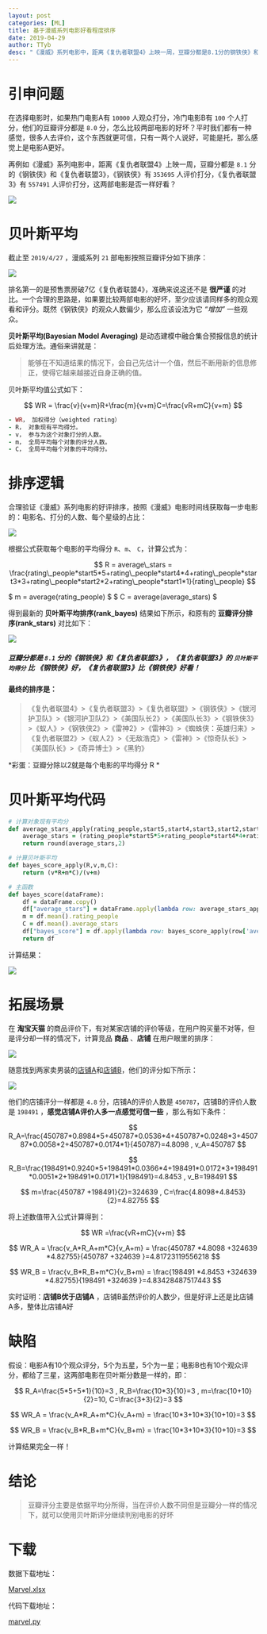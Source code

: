 ```yaml
---
layout: post
categories: [ML]
title: 基于漫威系列电影好看程度排序
date: 2019-04-29
author: TTyb
desc: "《漫威》系列电影中，距离《复仇者联盟4》上映一周，豆瓣分都是8.1分的钢铁侠》和《复仇者联盟3》，《钢铁侠》有353695人评价打分，《复仇者联盟3》有557491人评价打分，这两部电影是否一样好看？"
---
```


# 引申问题

在选择电影时，如果热门电影A有 `10000` 人观众打分，冷门电影B有 `100` 个人打分，他们的豆瓣评分都是 `8.0` 分，怎么比较两部电影的好坏？平时我们都有一种感觉，很多人去评价，这个东西就更可信，只有一两个人说好，可能是托，那么感觉上是电影A更好。

再例如《漫威》系列电影中，距离《复仇者联盟4》上映一周，豆瓣分都是 `8.1` 分的《钢铁侠》和《复仇者联盟3》，《钢铁侠》有 `353695` 人评价打分，《复仇者联盟3》有 `557491` 人评价打分，这两部电影是否一样好看？

<p style="text-align:center"><img src="/static/postimage/machinelearning/marvel/996148-20190428162934974-1935631817.png" class="img-responsive" style="display: block; margin-right: auto; margin-left: auto;"></p>

# 贝叶斯平均

截止至 `2019/4/27` ，漫威系列 `21` 部电影按照豆瓣评分如下排序：

<p style="text-align:center"><img src="/static/postimage/machinelearning/marvel/996148-20190428163633711-444835872.png" class="img-responsive" style="display: block; margin-right: auto; margin-left: auto;"></p>

排名第一的是预售票房破7亿《复仇者联盟4》，准确来说这还不是 **很严谨** 的对比。一个合理的思路是，如果要比较两部电影的好坏，至少应该请同样多的观众观看和评分。既然《钢铁侠》的观众人数偏少，那么应该设法为它 *“增加”* 一些观众。

**贝叶斯平均(Bayesian Model Averaging)** 是动态建模中融合集合预报信息的统计后处理方法。通俗来讲就是：

> 能够在不知道结果的情况下，会自己先估计一个值，然后不断用新的信息修正，使得它越来越接近自身正确的值。

贝叶斯平均值公式如下：

$$
WR = \frac{v}{v+m}R+\frac{m}{v+m}C=\frac{vR+mC}{v+m}
$$

~~~ruby
- WR， 加权得分（weighted rating）
- R， 对象现有平均得分。
- v， 参与为这个对象打分的人数。
- m， 全局平均每个对象的评分人数。
- C， 全局平均每个对象的平均得分。
~~~

# 排序逻辑

合理验证《漫威》系列电影的好评排序，按照《漫威》电影时间线获取每一步电影的：电影名、打分的人数、每个星级的占比：

<p style="text-align:center"><img src="/static/postimage/machinelearning/marvel/996148-20190428172732165-473290483.png" class="img-responsive" style="display: block; margin-right: auto; margin-left: auto;"></p>

根据公式获取每个电影的平均得分 `R`、`m`、 `C`，计算公式为：

$$
R = average\_stars = \frac{rating\_people*start5*5+rating\_people*start4*4+rating\_people*start3*3+rating\_people*start2*2+rating\_people*start1*1}{rating\_people}
$$

$ m = average(rating\_people) $
$ C = average(average\_stars) $


得到最新的 **贝叶斯平均排序(rank_bayes)** 结果如下所示，和原有的 **豆瓣评分排序(rank_stars)** 对比如下：

<p style="text-align:center"><img src="/static/postimage/machinelearning/marvel/996148-20190428174646059-1073038368.png" class="img-responsive" style="display: block; margin-right: auto; margin-left: auto;"></p>

##### 豆瓣分都是 `8.1` 分的《钢铁侠》和《复仇者联盟3》，《复仇者联盟3》的 `贝叶斯平均得分` 比 《钢铁侠》好，《复仇者联盟3》比《钢铁侠》好看！

#### 最终的排序是：

> 《复仇者联盟4》>《复仇者联盟3》>《复仇者联盟》>《钢铁侠》>《银河护卫队》>《银河护卫队2》>《美国队长2》>《美国队长3》>《钢铁侠3》>《蚁人》>《钢铁侠2》>《雷神2》>《雷神3》>《蜘蛛侠：英雄归来》>《复仇者联盟2》>《蚁人2》>《无敌浩克》>《雷神》>《惊奇队长》>《美国队长》>《奇异博士》>《黑豹》

*彩蛋：豆瓣分除以2就是每个电影的平均得分 R *

# 贝叶斯平均代码

~~~ruby
# 计算对象现有平均分
def average_stars_apply(rating_people,start5,start4,start3,start2,start1):
    average_stars = (rating_people*start5*5+rating_people*start4*4+rating_people*start3*3+rating_people*start2*2+rating_people*start1*1)/rating_people
    return round(average_stars,2)

# 计算贝叶斯平均
def bayes_score_apply(R,v,m,C):
    return (v*R+m*C)/(v+m)

# 主函数
def bayes_score(dataFrame):
    df = dataFrame.copy()
    df["average_stars"] = dataFrame.apply(lambda row: average_stars_apply(row['rating_people'], row['start5'],row['start4'], row['start3'],row['start2'],row['start1']), axis=1)
    m = df.mean().rating_people
    C = df.mean().average_stars
    df["bayes_score"] = df.apply(lambda row: bayes_score_apply(row['average_stars'], row['rating_people'], m, C), axis=1)
    return df
~~~

计算结果：

<p style="text-align:center"><img src="/static/postimage/machinelearning/marvel/996148-20190428185408877-714847225.png" class="img-responsive" style="display: block; margin-right: auto; margin-left: auto;"></p>

# 拓展场景

在 **淘宝天猫** 的商品评价下，有对某家店铺的评价等级，在用户购买量不对等，但是评分却一样的情况下，计算竞品 **商品** 、**店铺** 在用户眼里的排序：

<p style="text-align:center"><img src="/static/postimage/machinelearning/marvel/996148-20190429092556594-133348328.png" class="img-responsive" style="display: block; margin-right: auto; margin-left: auto;"></p>

随意找到两家卖男装的[店铺A](https://rate.taobao.com/user-rate-UvCv4vmQ0vFvYMWTT.htm?spm=a220o.1000855.1997427133.3.54c06e09ZwRsRY)和[店铺B](https://rate.taobao.com/user-rate-UMm80vCkYMFIL.htm?spm=a220o.1000855.1997427133.3.3ce8b9dfzr4hK2)，他们的评分如下所示：

<p style="text-align:center"><img src="/static/postimage/machinelearning/marvel/taobao.png" class="img-responsive" style="display: block; margin-right: auto; margin-left: auto;"></p>

他们的店铺评分一样都是 `4.8` 分，店铺A的评价人数是 `450787`，店铺B的评价人数是 `198491` ，**感觉店铺A评价人多一点感觉可信一些** ，那么有如下条件：

$$
R_A=\frac{450787*0.8984*5+450787*0.0536*4+450787*0.0248*3+450787*0.0058*2+450787*0.0174*1}{450787}=4.8098 , v_A=450787
$$

$$
R_B=\frac{198491*0.9240*5+198491*0.0366*4+198491*0.0172*3+198491*0.0051*2+198491*0.0171*1}{198491}=4.8453 , v_B=198491
$$

$$
m=\frac{450787 +198491}{2}=324639 , C=\frac{4.8098+4.8453}{2}=4.82755
$$

将上述数值带入公式计算得到：

$$
WR =\frac{vR+mC}{v+m}
$$

$$
WR_A = \frac{v_A*R_A+m*C}{v_A+m} = \frac{450787 *4.8098 +324639 *4.82755}{450787 +324639 }=4.81723119556218
$$

$$
WR_B = \frac{v_B*R_B+m*C}{v_B+m} = \frac{198491 *4.8453 +324639 *4.82755}{198491 +324639 }=4.83428487517443
$$

实时证明：**店铺B优于店铺A** ，店铺B虽然评价的人数少，但是好评上还是比店铺A多，整体比店铺A好

# 缺陷

假设：电影A有10个观众评分，5个为五星，5个为一星；电影B也有10个观众评分，都给了三星，这两部电影在贝叶斯分数是一样的，即：

$$
R_A=\frac{5*5+5*1}{10}=3 , R_B=\frac{10*3}{10}=3 , m=\frac{10+10}{2}=10, C=\frac{3+3}{2}=3
$$

$$
WR_A = \frac{v_A*R_A+m*C}{v_A+m} = \frac{10*3+10*3}{10+10}=3
$$

$$
WR_B = \frac{v_B*R_B+m*C}{v_B+m} = \frac{10*3+10*3}{10+10}=3
$$

计算结果完全一样！

# 结论

> 豆瓣评分主要是依据平均分所得，当在评价人数不同但是豆瓣分一样的情况下，就可以使用贝叶斯评分继续判别电影的好坏

# 下载

数据下载地址：

<a href="/static/postimage/machinelearning/marvel/Marvel.xlsx" target="_blank">Marvel.xlsx</a>

代码下载地址：

<a href="/static/postimage/machinelearning/marvel/marvel.py" target="_blank">marvel.py</a>